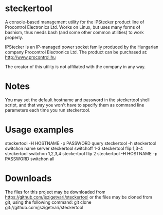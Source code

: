 steckertool
===========

A console-based management utility for the IPStecker product line of Procontrol Electronics Ltd.
Works on Linux, but uses many forms of bashism, thus needs bash (and some other common utilities) to work properly.

IPStecker is an IP-managed power socket family produced by the Hungarian company Procontrol Electronics Ltd.
The product can be purchased at: http://www.procontrol.hu

The creator of this utility is not affiliated with the company in any way.

Notes
=====

You may set the default hostname and password in the steckertool shell script, and that way you won't have to specify
them as command line parameters each time you run steckertool.

Usage examples
==============

steckertool -H HOSTNAME -p PASSWORD query
steckertool -h
steckertool switchon name server
steckertool switchoff 1-3
steckertool flip 1,3-4
steckertool switchon 1,2,3,4
steckertool flip 2
steckertool -H HOSTNAME -p PASSWORD switchon all

Downloads
=========

The files for this project may be downloaded from https://github.com/jszigetvari/steckertool or the files may be
cloned from git, using the following command:
git clone git://github.com/jszigetvari/steckertool


